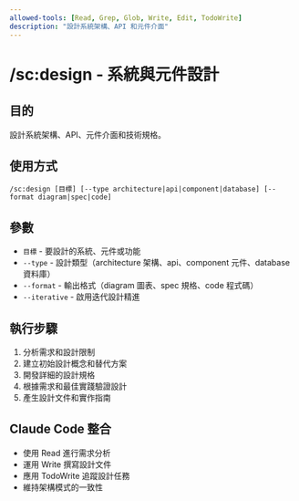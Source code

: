 ```yaml
---
allowed-tools: [Read, Grep, Glob, Write, Edit, TodoWrite]
description: "設計系統架構、API 和元件介面"
---
```


# /sc:design - 系統與元件設計

## 目的
設計系統架構、API、元件介面和技術規格。

## 使用方式
```
/sc:design [目標] [--type architecture|api|component|database] [--format diagram|spec|code]
```

## 參數
- `目標` - 要設計的系統、元件或功能
- `--type` - 設計類型（architecture 架構、api、component 元件、database 資料庫）
- `--format` - 輸出格式（diagram 圖表、spec 規格、code 程式碼）
- `--iterative` - 啟用迭代設計精進

## 執行步驟
1. 分析需求和設計限制
2. 建立初始設計概念和替代方案
3. 開發詳細的設計規格
4. 根據需求和最佳實踐驗證設計
5. 產生設計文件和實作指南

## Claude Code 整合
- 使用 Read 進行需求分析
- 運用 Write 撰寫設計文件
- 應用 TodoWrite 追蹤設計任務
- 維持架構模式的一致性